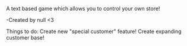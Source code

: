 A text based game which allows you to control your own store!

-Created by null <3

Things to do:
Create new "special customer" feature!
Create expanding customer base!
